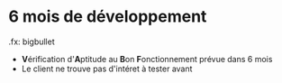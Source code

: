 # 6 mois de développement

.fx: bigbullet

* **V**érification d'**A**ptitude au **B**on **F**onctionnement prévue dans 6 mois
* Le client ne trouve pas d'intéret à tester avant

